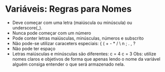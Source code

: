 # **Variáveis: Regras para Nomes**

* Deve começar com uma letra (maiúscula ou minúscula) ou underscore(_).
* Nunca pode começar com um número
* Pode conter letras maiúsculas, minúsculas, números e subscrito
* Não pode-se utilizar caraceters especiais: { ( + - * / \ n ; . , ?
* Não pode ter espaço
* Letras maiúsculas e minúsculas são diferentes: c = 4 c = 3
Obs: utilize nomes claros e objetivos de forma que apenas lendo o nome da variável alguém consiga entender o que será armazenado nela.
